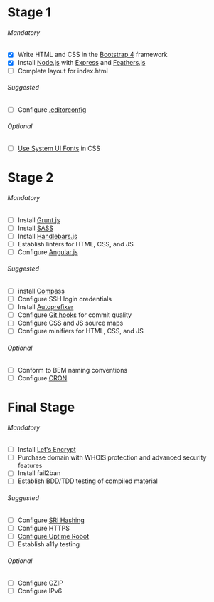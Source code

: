 # Stage 1
###### Mandatory
- [x] Write HTML and CSS in the [Bootstrap 4](https://getbootstrap.com/) framework
- [x] Install [Node.js](https://nodejs.org/) with [Express](http://expressjs.com/) and [Feathers.js](https://feathersjs.com)
- [ ] Complete layout for index.html

###### Suggested
- [ ] Configure [.editorconfig](http://editorconfig.org/)

###### Optional
- [ ] [Use System UI Fonts](https://www.smashingmagazine.com/2015/11/using-system-ui-fonts-practical-guide/) in CSS

# Stage 2
###### Mandatory
- [ ] Install [Grunt.js](https://gruntjs.com/)
- [ ] Install [SASS](https://sass-lang.com/)
- [ ] Install [Handlebars.js](http://handlebarsjs.com)
- [ ] Establish linters for HTML, CSS, and JS
- [ ] Configure [Angular.js](https://angular.io/)

###### Suggested
- [ ] install [Compass](http://compass-style.org/)
- [ ] Configure SSH login credentials
- [ ] Install [Autoprefixer](https://autoprefixer.github.io/)
- [ ] Configure [Git hooks](https://git-scm.com/book/en/v2/Customizing-Git-Git-Hooks) for commit quality
- [ ] Configure CSS and JS source maps
- [ ] Configure minifiers for HTML, CSS, and JS

###### Optional
- [ ] Conform to BEM naming conventions
- [ ] Configure [CRON](https://www.endpoint.com/blog/2008/12/08/best-practices-for-cron)

# Final Stage
###### Mandatory
- [ ] Install [Let's Encrypt](https://letsencrypt.org)
- [ ] Purchase domain with WHOIS protection and advanced security features
- [ ] Install fail2ban
- [ ] Establish BDD/TDD testing of compiled material 

###### Suggested
- [ ] Configure [SRI Hashing](https://www.srihash.org/)
- [ ] Configure HTTPS
- [ ] [Configure Uptime Robot](https://uptimerobot.com/)
- [ ] Establish a11y testing

###### Optional
- [ ] Configure GZIP
- [ ] Configure IPv6
